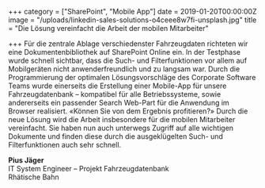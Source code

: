 +++
category = ["SharePoint", "Mobile App"]
date = 2019-01-20T00:00:00Z
image = "/uploads/linkedin-sales-solutions-o4ceee8w7fi-unsplash.jpg"
title = "Die Lösung vereinfacht die Arbeit der mobilen Mitarbeiter"

+++
Für die zentrale Ablage verschiedenster Fahrzeugdaten richteten wir eine Dokumentenbibliothek auf SharePoint Online ein. In der Testphase wurde schnell sichtbar, dass die Such- und Filterfunktionen vor allem auf Mobilgeräten nicht anwenderfreundlich und zu langsam war. Durch die Programmierung der optimalen Lösungsvorschläge des Corporate Software Teams wurde einerseits die Erstellung einer Mobile-App für unsere Fahrzeugdatenbank – kompatibel für alle Betriebssysteme, sowie andererseits ein passender Search Web-Part für die Anwendung im Browser realisiert. «Können Sie von dem Ergebnis profitieren?» Durch die neue Lösung wird die Arbeit insbesondere für die mobilen Mitarbeiter vereinfacht. Sie haben nun auch unterwegs Zugriff auf alle wichtigen Dokumente und finden diese durch die ausgeklügelten Such- und Filterfunktionen auch sehr schnell.

**Pius Jäger**  
IT System Engineer – Projekt Fahrzeugdatenbank  
Rhätische Bahn